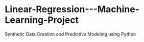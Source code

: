 # Linear-Regression---Machine-Learning-Project
Synthetic Data Creation and Predictive Modeling using Python
